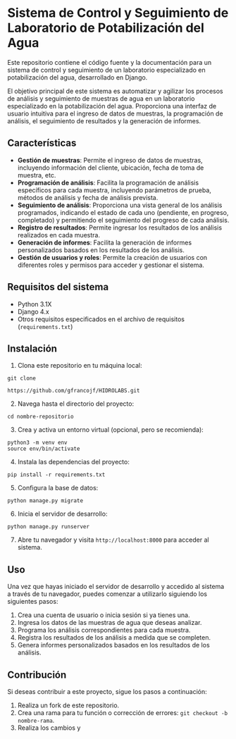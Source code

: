 # Sistema de Control y Seguimiento de Laboratorio de Potabilización del Agua

Este repositorio contiene el código fuente y la documentación para un sistema de control y seguimiento de un laboratorio especializado en potabilización del agua, desarrollado en Django.

El objetivo principal de este sistema es automatizar y agilizar los procesos de análisis y seguimiento de muestras de agua en un laboratorio especializado en la potabilización del agua. Proporciona una interfaz de usuario intuitiva para el ingreso de datos de muestras, la programación de análisis, el seguimiento de resultados y la generación de informes.

## Características

- **Gestión de muestras**: Permite el ingreso de datos de muestras, incluyendo información del cliente, ubicación, fecha de toma de muestra, etc.
- **Programación de análisis**: Facilita la programación de análisis específicos para cada muestra, incluyendo parámetros de prueba, métodos de análisis y fecha de análisis prevista.
- **Seguimiento de análisis**: Proporciona una vista general de los análisis programados, indicando el estado de cada uno (pendiente, en progreso, completado) y permitiendo el seguimiento del progreso de cada análisis.
- **Registro de resultados**: Permite ingresar los resultados de los análisis realizados en cada muestra.
- **Generación de informes**: Facilita la generación de informes personalizados basados en los resultados de los análisis.
- **Gestión de usuarios y roles**: Permite la creación de usuarios con diferentes roles y permisos para acceder y gestionar el sistema.

## Requisitos del sistema

- Python 3.1X
- Django 4.x
- Otros requisitos especificados en el archivo de requisitos (`requirements.txt`)

## Instalación

1. Clona este repositorio en tu máquina local:

```
git clone 

https://github.com/gfrancojf/HIDROLABS.git
```

2. Navega hasta el directorio del proyecto:

```
cd nombre-repositorio
```

3. Crea y activa un entorno virtual (opcional, pero se recomienda):

```
python3 -m venv env
source env/bin/activate
```

4. Instala las dependencias del proyecto:

```
pip install -r requirements.txt
```

5. Configura la base de datos:

```
python manage.py migrate
```

6. Inicia el servidor de desarrollo:

```
python manage.py runserver
```

7. Abre tu navegador y visita `http://localhost:8000` para acceder al sistema.

## Uso

Una vez que hayas iniciado el servidor de desarrollo y accedido al sistema a través de tu navegador, puedes comenzar a utilizarlo siguiendo los siguientes pasos:

1. Crea una cuenta de usuario o inicia sesión si ya tienes una.
2. Ingresa los datos de las muestras de agua que deseas analizar.
3. Programa los análisis correspondientes para cada muestra.
4. Registra los resultados de los análisis a medida que se completen.
5. Genera informes personalizados basados en los resultados de los análisis.

## Contribución

Si deseas contribuir a este proyecto, sigue los pasos a continuación:

1. Realiza un fork de este repositorio.
2. Crea una rama para tu función o corrección de errores: `git checkout -b nombre-rama`.
3. Realiza los cambios y
